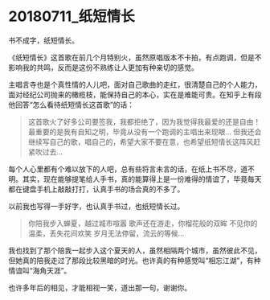 # 20180711_纸短情长



书不成字，纸短情长。

《纸短情长》这首歌在前几个月特别火，虽然原唱版本不卡拍，有点跑调，但是不影响我的共鸣，反而是这份不熟练让人更加有种亲切的感觉。

主唱言寺也是个真性情的人儿吧，面对自己歌曲的走红，很清楚自己的个人能力，面对经纪公司抛来的橄榄枝，能保持自己的本心，实在是难能可贵。在知乎上有段他回答“怎么看待纸短情长这首歌”的话：

> 这首歌火了好多公司要签我，我都拒绝了，因为我觉得我最爱的还是自由！
> 最重要的是我有自知之明，毕竟从没有一个跑调的主唱出来现眼…
> 但我还会继续写自己的歌，唱自己的，希望大家不要在意，也希望纸短情长这阵风赶紧吹过去…

每个人心里都有个难以放下的人吧，总有些将言未言的话，在纸上书不尽，道不明。其实，现在能够提笔给人手书，真的能算得上是一份难得的情谊了，毕竟每天都在键盘手机上敲敲打打，认真手书的场合真的不多了。

以前我也写得一手好字，也认真手书过，也纸短情长过。

> 你陪我步入蝉夏，越过城市喧嚣
> 歌声还在游走，你榴花般的双眸
> 不见你的温柔，丢失花间欢笑
> 岁月无法停留，流云的等候...

我也找到了那个陪我一起步入这个夏天的人，虽然相隔两个城市，虽然彼此不见，但她真的陪我走过了那段比较黑暗的时光。也许真的有种感觉叫“相忘江湖”，有种情谊叫“海角天涯”。

也许多年后的相见，才能相视一笑，道出那一句，谢谢你。
